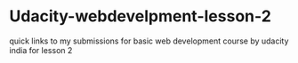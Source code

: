 # Udacity-webdevelpment-lesson-2
quick links to my submissions for basic web development course by udacity india for lesson 2
